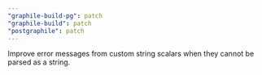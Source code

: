```yaml
---
"graphile-build-pg": patch
"graphile-build": patch
"postgraphile": patch
---
```


Improve error messages from custom string scalars when they cannot be parsed as
a string.
